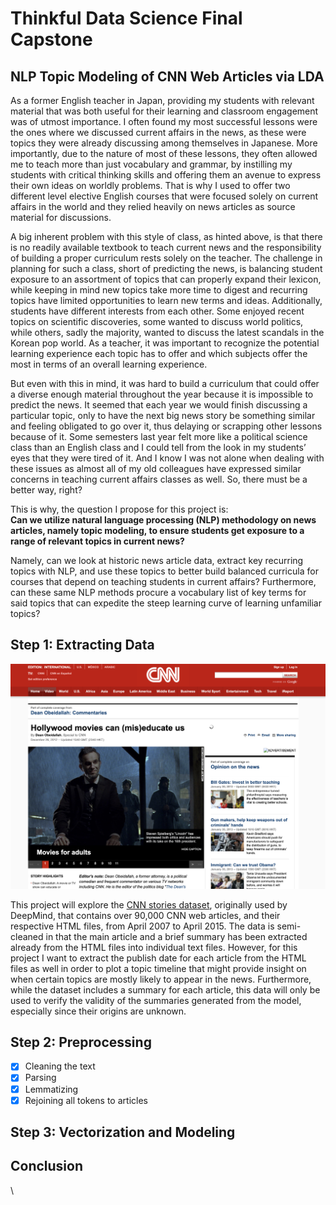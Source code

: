 # Thinkful Data Science Final Capstone
## NLP Topic Modeling of CNN Web Articles via LDA

As a former English teacher in Japan, providing my students with relevant material that was both useful for their learning and classroom engagement was of utmost importance. I often found my most successful lessons were the ones where we discussed current affairs in the news, as these were topics they were already discussing among themselves in Japanese. More importantly, due to the nature of most of these lessons, they often allowed me to teach more than just vocabulary and grammar, by instilling my students with critical thinking skills and offering them an avenue to express their own ideas on worldly problems. That is why I used to offer two different level elective English courses that were focused solely on current affairs in the world and they relied heavily on news articles as source material for discussions. 

A big inherent problem with this style of class, as hinted above, is that there is no readily available textbook to teach current news and the responsibility of building a proper curriculum rests solely on the teacher. The challenge in planning for such a class, short of predicting the news, is balancing student exposure to an assortment of topics that can properly expand their lexicon, while keeping in mind new topics take more time to digest and recurring topics have limited opportunities to learn new terms and ideas. Additionally, students have different interests from each other. Some enjoyed recent topics on scientific discoveries, some wanted to discuss world politics, while others, sadly the majority, wanted to discuss the latest scandals in the Korean pop world. As a teacher, it was important to recognize the potential learning experience each topic has to offer and which subjects offer the most in terms of an overall learning experience.

But even with this in mind, it was hard to build a curriculum that could offer a diverse enough material throughout the year because it is impossible to predict the news. It seemed that each year we would finish discussing a particular topic, only to have the next big news story be something similar and feeling obligated to go over it, thus delaying or scrapping other lessons because of it. Some semesters last year felt more like a political science class than an English class and I could tell from the look in my students’ eyes that they were tired of it. And I know I was not alone when dealing with these issues as almost all of my old colleagues have expressed similar concerns in teaching current affairs classes as well. So, there must be a better way, right?

This is why, the question I propose for this project is:	
**Can we utilize natural language processing (NLP) methodology on news articles, namely topic modeling, to ensure students get exposure to a range of relevant topics in current news?**

Namely, can we look at historic news article data, extract key recurring topics with NLP, and use these topics to better build balanced curricula for courses that depend on teaching students in current affairs? Furthermore, can these same NLP methods procure a vocabulary list of key terms for said topics that can expedite the steep learning curve of learning unfamiliar topics?

## Step 1: Extracting Data

![Example CNN Article HTML](CNN_News_Article.png)

This project will explore the [CNN stories dataset](https://cs.nyu.edu/~kcho/DMQA/), originally used by DeepMind, that contains over 90,000 CNN web articles, and their respective HTML files, from April 2007 to April 2015. The data is semi-cleaned in that the main article and a brief summary has been extracted already from the HTML files into individual text files. However, for this project I want to extract the publish date for each article from the HTML files as well in order to plot a topic timeline that might provide insight on when certain topics are mostly likely to appear in the news. Furthermore, while the dataset includes a summary for each article, this data will only be used to verify the validity of the summaries generated from the model, especially since their origins are unknown. 


## Step 2: Preprocessing

- [x]  Cleaning the text
- [x]  Parsing
- [x]  Lemmatizing
- [x]  Rejoining all tokens to articles 

## Step 3: Vectorization and Modeling


## Conclusion

\
